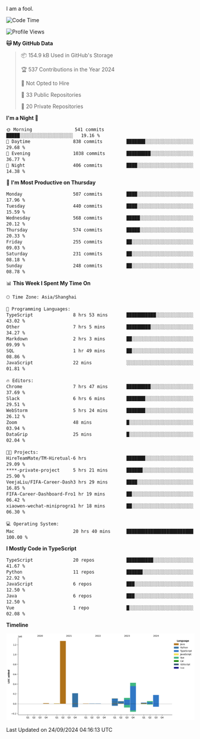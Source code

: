 I am a fool.

<!--START_SECTION:waka-->
![Code Time](http://img.shields.io/badge/Code%20Time-1%2C854%20hrs%2046%20mins-blue)

![Profile Views](http://img.shields.io/badge/Profile%20Views-0-blue)

**🐱 My GitHub Data** 

> 📦 154.9 kB Used in GitHub's Storage 
 > 
> 🏆 537 Contributions in the Year 2024
 > 
> 🚫 Not Opted to Hire
 > 
> 📜 33 Public Repositories 
 > 
> 🔑 20 Private Repositories 
 > 
**I'm a Night 🦉** 

```text
🌞 Morning                541 commits         █████░░░░░░░░░░░░░░░░░░░░   19.16 % 
🌆 Daytime                838 commits         ███████░░░░░░░░░░░░░░░░░░   29.68 % 
🌃 Evening                1038 commits        █████████░░░░░░░░░░░░░░░░   36.77 % 
🌙 Night                  406 commits         ████░░░░░░░░░░░░░░░░░░░░░   14.38 % 
```
📅 **I'm Most Productive on Thursday** 

```text
Monday                   507 commits         ████░░░░░░░░░░░░░░░░░░░░░   17.96 % 
Tuesday                  440 commits         ████░░░░░░░░░░░░░░░░░░░░░   15.59 % 
Wednesday                568 commits         █████░░░░░░░░░░░░░░░░░░░░   20.12 % 
Thursday                 574 commits         █████░░░░░░░░░░░░░░░░░░░░   20.33 % 
Friday                   255 commits         ██░░░░░░░░░░░░░░░░░░░░░░░   09.03 % 
Saturday                 231 commits         ██░░░░░░░░░░░░░░░░░░░░░░░   08.18 % 
Sunday                   248 commits         ██░░░░░░░░░░░░░░░░░░░░░░░   08.78 % 
```


📊 **This Week I Spent My Time On** 

```text
🕑︎ Time Zone: Asia/Shanghai

💬 Programming Languages: 
TypeScript               8 hrs 53 mins       ███████████░░░░░░░░░░░░░░   43.02 % 
Other                    7 hrs 5 mins        █████████░░░░░░░░░░░░░░░░   34.27 % 
Markdown                 2 hrs 3 mins        ██░░░░░░░░░░░░░░░░░░░░░░░   09.99 % 
SQL                      1 hr 49 mins        ██░░░░░░░░░░░░░░░░░░░░░░░   08.86 % 
JavaScript               22 mins             ░░░░░░░░░░░░░░░░░░░░░░░░░   01.81 % 

🔥 Editors: 
Chrome                   7 hrs 47 mins       █████████░░░░░░░░░░░░░░░░   37.69 % 
Slack                    6 hrs 6 mins        ███████░░░░░░░░░░░░░░░░░░   29.51 % 
WebStorm                 5 hrs 24 mins       ███████░░░░░░░░░░░░░░░░░░   26.12 % 
Zoom                     48 mins             █░░░░░░░░░░░░░░░░░░░░░░░░   03.94 % 
DataGrip                 25 mins             █░░░░░░░░░░░░░░░░░░░░░░░░   02.04 % 

🐱‍💻 Projects: 
HireTeamMate/TM-Hiretual-6 hrs               ███████░░░░░░░░░░░░░░░░░░   29.09 % 
****-private-project     5 hrs 21 mins       ██████░░░░░░░░░░░░░░░░░░░   25.90 % 
VeejaLiu/FIFA-Career-Dash3 hrs 29 mins       ████░░░░░░░░░░░░░░░░░░░░░   16.85 % 
FIFA-Career-Dashboard-Fro1 hr 19 mins        ██░░░░░░░░░░░░░░░░░░░░░░░   06.42 % 
xiaowen-wechat-miniprogra1 hr 18 mins        ██░░░░░░░░░░░░░░░░░░░░░░░   06.30 % 

💻 Operating System: 
Mac                      20 hrs 40 mins      █████████████████████████   100.00 % 
```

**I Mostly Code in TypeScript** 

```text
TypeScript               20 repos            ██████████░░░░░░░░░░░░░░░   41.67 % 
Python                   11 repos            ██████░░░░░░░░░░░░░░░░░░░   22.92 % 
JavaScript               6 repos             ███░░░░░░░░░░░░░░░░░░░░░░   12.50 % 
Java                     6 repos             ███░░░░░░░░░░░░░░░░░░░░░░   12.50 % 
Vue                      1 repo              █░░░░░░░░░░░░░░░░░░░░░░░░   02.08 % 
```



**Timeline**

![Lines of Code chart](https://raw.githubusercontent.com/VeejaLiu/VeejaLiu/master/assets/bar_graph.png)


 Last Updated on 24/09/2024 04:16:13 UTC
<!--END_SECTION:waka-->
